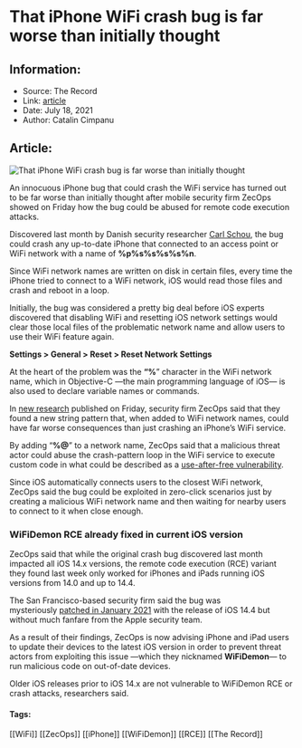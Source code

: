 # That iPhone WiFi crash bug is far worse than initially thought
### 

## Information:
+ Source: The Record
+ Link: [article](https://therecord.media/that-iphone-wifi-crash-bug-is-far-worse-than-initially-thought/)
+ Date: July 18, 2021
+ Author: Catalin Cimpanu


## Article:
![That iPhone WiFi crash bug is far worse than initially thought](https://therecord.media/wp-content/uploads/2021/07/WiFi.jpg)

An innocuous iPhone bug that could crash the WiFi service has turned out to be far worse than initially thought after mobile security firm ZecOps showed on Friday how the bug could be abused for remote code execution attacks.


Discovered last month by Danish security researcher [Carl Schou](https://twitter.com/vm_call), the bug could crash any up-to-date iPhone that connected to an access point or WiFi network with a name of **%p%s%s%s%s%n**.





Since WiFi network names are written on disk in certain files, every time the iPhone tried to connect to a WiFi network, iOS would read those files and crash and reboot in a loop.


Initially, the bug was considered a pretty big deal before iOS experts discovered that disabling WiFi and resetting iOS network settings would clear those local files of the problematic network name and allow users to use their WiFi feature again.


**Settings > General > Reset > Reset Network Settings**


At the heart of the problem was the **“%**” character in the WiFi network name, which in Objective-C —the main programming language of iOS— is also used to declare variable names or commands.


In [new research](https://blog.zecops.com/research/meet-wifidemon-ios-wifi-rce-0-day-vulnerability-and-a-zero-click-vulnerability-that-was-silently-patched/) published on Friday, security firm ZecOps said that they found a new string pattern that, when added to WiFi network names, could have far worse consequences than just crashing an iPhone’s WiFi service.


By adding “**%@**” to a network name, ZecOps said that a malicious threat actor could abuse the crash-pattern loop in the WiFi service to execute custom code in what could be described as a [use-after-free vulnerability](https://cwe.mitre.org/data/definitions/416.html).


Since iOS automatically connects users to the closest WiFi network, ZecOps said the bug could be exploited in zero-click scenarios just by creating a malicious WiFi network name and then waiting for nearby users to connect to it when close enough.


### WiFiDemon RCE already fixed in current iOS version


ZecOps said that while the original crash bug discovered last month impacted all iOS 14.x versions, the remote code execution (RCE) variant they found last week only worked for iPhones and iPads running iOS versions from 14.0 and up to 14.4.


The San Francisco-based security firm said the bug was mysteriously [patched in January 2021](https://support.apple.com/en-us/HT212146) with the release of iOS 14.4 but without much fanfare from the Apple security team.


As a result of their findings, ZecOps is now advising iPhone and iPad users to update their devices to the latest iOS version in order to prevent threat actors from exploiting this issue —which they nicknamed **WiFiDemon**— to run malicious code on out-of-date devices.


Older iOS releases prior to iOS 14.x are not vulnerable to WiFiDemon RCE or crash attacks, researchers said.








#### Tags:
[[WiFi]] [[ZecOps]] [[iPhone]] [[WiFiDemon]] [[RCE]] [[The Record]]
